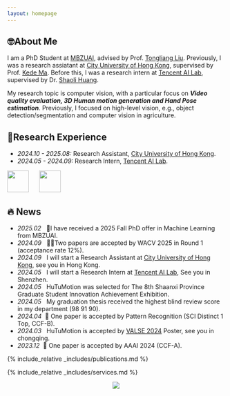 ```yaml
---
layout: homepage
---
```


## 🤓About Me

 I am a PhD Student at [MBZUAI](https://mbzuai.ac.ae/), advised by Prof. [Tongliang Liu](https://scholar.google.com.au/citations?user=EiLdZ_YAAAAJ&hl=en). Previously, I was a research assiatant at [City University of Hong Kong](https://www.cityu.edu.hk/), supervised by Prof. [Kede Ma](https://scholar.google.com.hk/citations?user=sfzOyFoAAAAJ&hl=en). Before this, I was a research intern at [Tencent AI Lab](https://ai.tencent.com/), supervised by Dr. [Shaoli Huang](https://scholar.google.com/citations?user=o31BPFsAAAAJ).

 My research topic is computer vision, with a particular focus on ***Video quality evaluation, 3D Human motion generation and Hand Pose estimation***. Previously, I focused on high-level vision, e.g., object detection/segmentation and computer vision in agriculture.

<!--
 > "Explore the unknown and turn possibilities into realities."
-->
## 👣Research Experience
- *2024.10 - 2025.08:* Research Assistant, [City University of Hong Kong](https://www.cityu.edu.hk/).
- *2024.05 - 2024.09:* Research Intern, [Tencent AI Lab](https://ai.tencent.com/).

<img src="https://github.com/user-attachments/assets/8a7a0b1b-c08a-42ec-a248-f00305f94989" style="height: 50px; width: auto;">
&nbsp;&nbsp;&nbsp;&nbsp; 
<img src="https://github.com/user-attachments/assets/55d8aef2-76ba-4437-b2da-2ef06f0d002b" style="height: 50px; width: auto;">

## 🔥 News
- *2025.02* &nbsp; 🎉I have received a 2025 Fall PhD offer in Machine Learning from MBZUAI. 
- *2024.09* &nbsp; 🎉🎉Two papers are accepted by WACV 2025 in Round 1 (acceptance rate 12%). 
- *2024.09* &nbsp; I will start a Research Assistant at [City University of Hong Kong](https://www.cityu.edu.hk/), see you in Hong Kong.
- *2024.05* &nbsp; I will start a Research Intern at [Tencent AI Lab](https://ai.tencent.com/), See you in Shenzhen. 
- *2024.05* &nbsp; HuTuMotion was selected for The 8th Shaanxi Province Graduate Student Innovation Achievement Exhibition.
- *2024.05* &nbsp; My graduation thesis received the highest blind review score in my department (98 91 90).
- *2024.04* &nbsp;🎉 One paper is accepted by Pattern Recognition (SCI Distinct 1 Top, CCF-B).
- *2024.03* &nbsp; HuTuMotion is accepted by [VALSE 2024](https://valser.org/2024/#/) Poster, see you in chongqing.
- *2023.12* &nbsp;🎉 One paper is accepted by AAAI 2024 (CCF-A). 


{% include_relative _includes/publications.md %}

{% include_relative _includes/services.md %}

<center>
 <a href='https://clustrmaps.com/site/1c02c'  title='Visit tracker'><img src='//clustrmaps.com/map_v2.png?cl=ffffff&w=400&t=n&d=APzgcgBGXNnvSP1voM9AkukFf0rtf1oisGno0_jNWpo&co=54b4f7'/></a>
</center>

